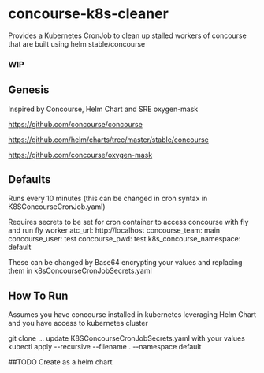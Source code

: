 # concourse-k8s-cleaner
Provides a Kubernetes CronJob to clean up stalled workers of concourse that are built using helm stable/concourse

### **WIP**

## Genesis
Inspired by Concourse, Helm Chart and SRE oxygen-mask

https://github.com/concourse/concourse

https://github.com/helm/charts/tree/master/stable/concourse

https://github.com/concourse/oxygen-mask

## Defaults
Runs every 10 minutes (this can be changed in cron syntax in K8SConcourseCronJob.yaml)

Requires secrets to be set for cron container to access concourse with fly and run fly worker 
  atc_url: http://localhost
  concourse_team: main
  concourse_user: test
  concourse_pwd: test
  k8s_concourse_namespace: default

  These can be changed by Base64 encrypting your values and replacing them in k8sConcourseCronJobSecrets.yaml

## How To Run
Assumes you have concourse installed in kubernetes leveraging Helm Chart and you have access to kubernetes cluster

git clone ...
update K8SConcourseCronJobSecrets.yaml with your values
kubectl apply --recursive --filename . --namespace default

##TODO
Create as a helm chart

